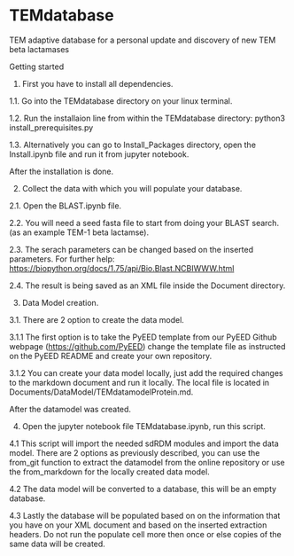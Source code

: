# TEMdatabase
TEM adaptive database for a personal update and discovery of new TEM beta lactamases


Getting started

1. First you have to install all dependencies.
    
1.1. Go into the TEMdatabase directory on your linux terminal.

1.2. Run the installaion line from within the TEMdatabase directory: python3 install_prerequisites.py 

1.3. Alternatively you can go to Install_Packages directory, open the Install.ipynb file and run it from jupyter notebook.

After the installation is done.

2. Collect the data with which you will populate your database.
  
2.1. Open the BLAST.ipynb file.

2.2. You will need a seed fasta file to start from doing your BLAST search.(as an example TEM-1 beta lactamse).

2.3. The serach parameters can be changed based on the inserted parameters. For further help:
      https://biopython.org/docs/1.75/api/Bio.Blast.NCBIWWW.html
      
2.4. The result is being saved as an XML file inside the Document directory.

3. Data Model creation.
    
3.1. There are 2 option to create the data model.

3.1.1 The first option is to take the PyEED template from our PyEED Github webpage (https://github.com/PyEED) change the template file as instructed on the PyEED README and create your own repository.

3.1.2 You can create your data model locally, just add the required changes to the markdown document and run it locally. The local file is located in Documents/DataModel/TEMdatamodelProtein.md.

After the datamodel was created.

4.    Open the jupyter notebook file TEMdatabase.ipynb, run this script.
    
4.1   This script will import the needed sdRDM modules and import the data model. There are 2 options as previously described, you can use the from_git function to extract the datamodel from the online repository or use the from_markdown for the locally created data model.
      
4.2   The data model will be converted to a database, this will be an empty database.

4.3   Lastly the database will be populated based on on the information that you have on your XML document
      and based on the inserted extraction headers. Do not run the populate cell more then once or else copies of the same data will be created.
      
